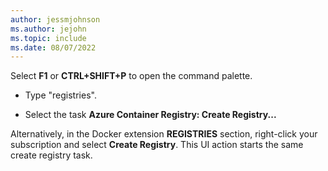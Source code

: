 ```yaml
---
author: jessmjohnson
ms.author: jejohn
ms.topic: include
ms.date: 08/07/2022
---
```


Select **F1** or **CTRL+SHIFT+P** to open the command palette.

* Type "registries".

* Select the task **Azure Container Registry: Create Registry...**

Alternatively, in the Docker extension **REGISTRIES** section, right-click your subscription and select **Create Registry**. This UI action starts the same create registry task.
